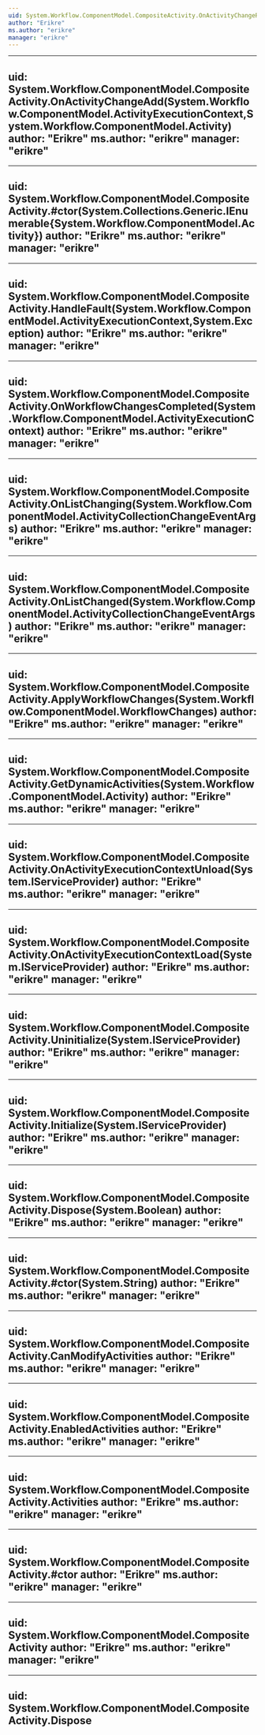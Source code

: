 ```yaml
---
uid: System.Workflow.ComponentModel.CompositeActivity.OnActivityChangeRemove(System.Workflow.ComponentModel.ActivityExecutionContext,System.Workflow.ComponentModel.Activity)
author: "Erikre"
ms.author: "erikre"
manager: "erikre"
---
```


---
uid: System.Workflow.ComponentModel.CompositeActivity.OnActivityChangeAdd(System.Workflow.ComponentModel.ActivityExecutionContext,System.Workflow.ComponentModel.Activity)
author: "Erikre"
ms.author: "erikre"
manager: "erikre"
---

---
uid: System.Workflow.ComponentModel.CompositeActivity.#ctor(System.Collections.Generic.IEnumerable{System.Workflow.ComponentModel.Activity})
author: "Erikre"
ms.author: "erikre"
manager: "erikre"
---

---
uid: System.Workflow.ComponentModel.CompositeActivity.HandleFault(System.Workflow.ComponentModel.ActivityExecutionContext,System.Exception)
author: "Erikre"
ms.author: "erikre"
manager: "erikre"
---

---
uid: System.Workflow.ComponentModel.CompositeActivity.OnWorkflowChangesCompleted(System.Workflow.ComponentModel.ActivityExecutionContext)
author: "Erikre"
ms.author: "erikre"
manager: "erikre"
---

---
uid: System.Workflow.ComponentModel.CompositeActivity.OnListChanging(System.Workflow.ComponentModel.ActivityCollectionChangeEventArgs)
author: "Erikre"
ms.author: "erikre"
manager: "erikre"
---

---
uid: System.Workflow.ComponentModel.CompositeActivity.OnListChanged(System.Workflow.ComponentModel.ActivityCollectionChangeEventArgs)
author: "Erikre"
ms.author: "erikre"
manager: "erikre"
---

---
uid: System.Workflow.ComponentModel.CompositeActivity.ApplyWorkflowChanges(System.Workflow.ComponentModel.WorkflowChanges)
author: "Erikre"
ms.author: "erikre"
manager: "erikre"
---

---
uid: System.Workflow.ComponentModel.CompositeActivity.GetDynamicActivities(System.Workflow.ComponentModel.Activity)
author: "Erikre"
ms.author: "erikre"
manager: "erikre"
---

---
uid: System.Workflow.ComponentModel.CompositeActivity.OnActivityExecutionContextUnload(System.IServiceProvider)
author: "Erikre"
ms.author: "erikre"
manager: "erikre"
---

---
uid: System.Workflow.ComponentModel.CompositeActivity.OnActivityExecutionContextLoad(System.IServiceProvider)
author: "Erikre"
ms.author: "erikre"
manager: "erikre"
---

---
uid: System.Workflow.ComponentModel.CompositeActivity.Uninitialize(System.IServiceProvider)
author: "Erikre"
ms.author: "erikre"
manager: "erikre"
---

---
uid: System.Workflow.ComponentModel.CompositeActivity.Initialize(System.IServiceProvider)
author: "Erikre"
ms.author: "erikre"
manager: "erikre"
---

---
uid: System.Workflow.ComponentModel.CompositeActivity.Dispose(System.Boolean)
author: "Erikre"
ms.author: "erikre"
manager: "erikre"
---

---
uid: System.Workflow.ComponentModel.CompositeActivity.#ctor(System.String)
author: "Erikre"
ms.author: "erikre"
manager: "erikre"
---

---
uid: System.Workflow.ComponentModel.CompositeActivity.CanModifyActivities
author: "Erikre"
ms.author: "erikre"
manager: "erikre"
---

---
uid: System.Workflow.ComponentModel.CompositeActivity.EnabledActivities
author: "Erikre"
ms.author: "erikre"
manager: "erikre"
---

---
uid: System.Workflow.ComponentModel.CompositeActivity.Activities
author: "Erikre"
ms.author: "erikre"
manager: "erikre"
---

---
uid: System.Workflow.ComponentModel.CompositeActivity.#ctor
author: "Erikre"
ms.author: "erikre"
manager: "erikre"
---

---
uid: System.Workflow.ComponentModel.CompositeActivity
author: "Erikre"
ms.author: "erikre"
manager: "erikre"
---

---
uid: System.Workflow.ComponentModel.CompositeActivity.Dispose
---
